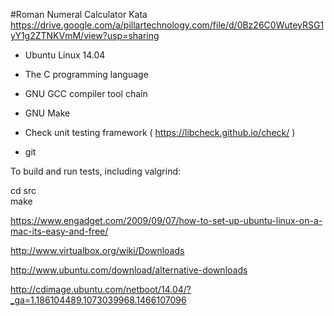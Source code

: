 #Roman Numeral Calculator Kata  
https://drive.google.com/a/pillartechnology.com/file/d/0Bz26C0WuteyRSG1yY1g2ZTNKVmM/view?usp=sharing  


- Ubuntu Linux 14.04

- The C programming language

- GNU GCC compiler tool chain

- GNU Make

- Check unit testing framework ( https://libcheck.github.io/check/ )

- git


To build and run tests, including valgrind:

  cd src  
  make  


https://www.engadget.com/2009/09/07/how-to-set-up-ubuntu-linux-on-a-mac-its-easy-and-free/

http://www.virtualbox.org/wiki/Downloads
  
http://www.ubuntu.com/download/alternative-downloads
  
http://cdimage.ubuntu.com/netboot/14.04/?_ga=1.186104489.1073039968.1466107096 

